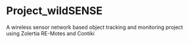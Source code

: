 # Project_wildSENSE
A wireless sensor network based object tracking and monitoring project using Zolertia RE-Motes and Contiki

